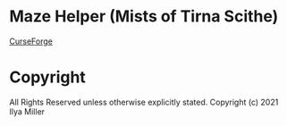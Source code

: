# Maze Helper (Mists of Tirna Scithe)

[CurseForge](https://www.curseforge.com/wow/addons/maze-helper-mists-of-tirna-scithe)  

# Copyright

All Rights Reserved unless otherwise explicitly stated.
Copyright (c) 2021 Ilya Miller